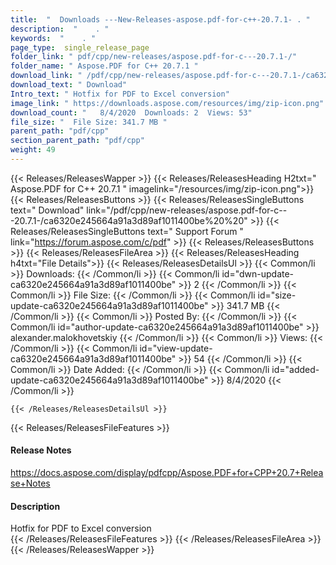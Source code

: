 ```yaml
---
title:  "  Downloads ---New-Releases-aspose.pdf-for-c++-20.7.1- . " 
description:  "    . " 
keywords:  "    . " 
page_type:  single_release_page
folder_link: " pdf/cpp/new-releases/aspose.pdf-for-c---20.7.1-/"
folder_name: " Aspose.PDF for C++ 20.7.1 "
download_link: " /pdf/cpp/new-releases/aspose.pdf-for-c---20.7.1-/ca6320e245664a91a3d89af1011400be"
download_text: " Download"
Intro_text: " Hotfix for PDF to Excel conversion"
image_link: " https://downloads.aspose.com/resources/img/zip-icon.png"
download_count: "   8/4/2020  Downloads: 2  Views: 53"
file_size: "  File Size: 341.7 MB "
parent_path: "pdf/cpp"
section_parent_path: "pdf/cpp"
weight: 49 
---
```


{{< Releases/ReleasesWapper >}}
  {{< Releases/ReleasesHeading H2txt=" Aspose.PDF for C++ 20.7.1 " imagelink="/resources/img/zip-icon.png">}}
  {{< Releases/ReleasesButtons >}}
    {{< Releases/ReleasesSingleButtons text=" Download" link="/pdf/cpp/new-releases/aspose.pdf-for-c---20.7.1-/ca6320e245664a91a3d89af1011400be%20%20" >}}
    {{< Releases/ReleasesSingleButtons text=" Support Forum " link="https://forum.aspose.com/c/pdf" >}}
  {{< Releases/ReleasesButtons >}}
  {{< Releases/ReleasesFileArea >}}
    {{< Releases/ReleasesHeading h4txt="File Details">}}
    {{< Releases/ReleasesDetailsUl >}}
            {{< Common/li  >}} Downloads: {{< /Common/li >}} 
      {{< Common/li id="dwn-update-ca6320e245664a91a3d89af1011400be" >}} 2 {{< /Common/li >}} 
      {{< Common/li  >}} File Size: {{< /Common/li >}} 
      {{< Common/li id="size-update-ca6320e245664a91a3d89af1011400be" >}} 341.7 MB {{< /Common/li >}} 
      {{< Common/li  >}} Posted By: {{< /Common/li >}} 
      {{< Common/li id="author-update-ca6320e245664a91a3d89af1011400be" >}} alexander.malokhovetskiy {{< /Common/li >}} 
      {{< Common/li  >}} Views: {{< /Common/li >}} 
      {{< Common/li id="view-update-ca6320e245664a91a3d89af1011400be" >}} 54 {{< /Common/li >}} 
      {{< Common/li  >}} Date Added: {{< /Common/li >}} 
      {{< Common/li id="added-update-ca6320e245664a91a3d89af1011400be" >}} 8/4/2020 {{< /Common/li >}} 

    {{< /Releases/ReleasesDetailsUl >}}

  {{< Releases/ReleasesFileFeatures >}}
      <h4>Release Notes</h4><div><a href="https://docs.aspose.com/display/pdfcpp/Aspose.PDF+for+CPP+20.7+Release+Notes">https://docs.aspose.com/display/pdfcpp/Aspose.PDF+for+CPP+20.7+Release+Notes</a></div><h4>Description</h4><div class="HTMLDescription">Hotfix for PDF to Excel conversion</div>
  {{< /Releases/ReleasesFileFeatures >}}
 {{< /Releases/ReleasesFileArea >}}
{{< /Releases/ReleasesWapper >}}


